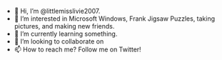 - 👋 Hi, I’m @littlemisslivie2007.
- 👀 I’m interested in Microsoft Windows, Frank Jigsaw Puzzles, taking pictures, and making new friends.
- 🌱 I’m currently learning something.
- 💞️ I’m looking to collaborate on 
- 📫 How to reach me? Follow me on Twitter! 

<!---
littlemisslivie2007/littlemisslivie2007 is a ✨ special ✨ repository because its `README.md` (this file) appears on your GitHub profile.
You can click the Preview link to take a look at your changes.
--->
